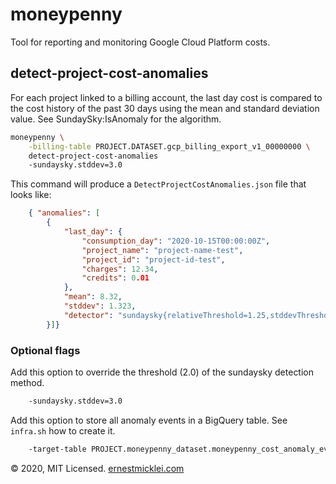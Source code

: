# moneypenny

Tool for reporting and monitoring Google Cloud Platform costs.

## detect-project-cost-anomalies

For each project linked to a billing account, the last day cost is compared to the cost history of the past 30 days using the mean and standard deviation value. See SundaySky:IsAnomaly for the algorithm.

```bash
moneypenny \
    -billing-table PROJECT.DATASET.gcp_billing_export_v1_00000000 \
    detect-project-cost-anomalies
    -sundaysky.stddev=3.0
```

This command will produce a `DetectProjectCostAnomalies.json` file that looks like:

```json
    { "anomalies": [
        {
            "last_day": {
                "consumption_day": "2020-10-15T00:00:00Z",
                "project_name": "project-name-test",
                "project_id": "project-id-test",
                "charges": 12.34,
                "credits": 0.01
            },
            "mean": 8.32,
            "stddev": 1.323,
            "detector": "sundaysky{relativeThreshold=1.25,stddevThreshold=2.00,absoluteThreshold=10.00}"
        }]}
```

### Optional flags

Add this option to override the threshold (2.0) of the sundaysky detection method.

```bash
    -sundaysky.stddev=3.0
```

Add this option to store all anomaly events in a BigQuery table. See `infra.sh` how to create it.

```bash
    -target-table PROJECT.moneypenny_dataset.moneypenny_cost_anomaly_events
```

&copy; 2020, MIT Licensed. [ernestmicklei.com](http://ernestmicklei.com)
